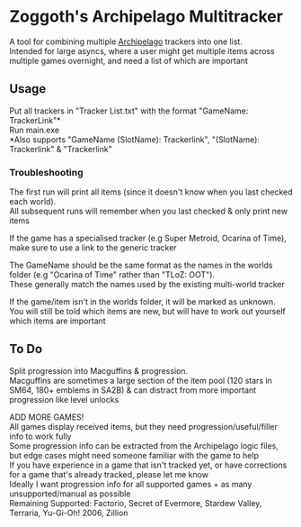 # Zoggoth's Archipelago Multitracker

A tool for combining multiple [Archipelago](https://archipelago.gg/) trackers into one list.  
Intended for large asyncs, where a user might get multiple items across multiple games overnight, and need a list of which are important

## Usage

Put all trackers in "Tracker List.txt" with the format "GameName: TrackerLink"*  
Run main.exe  
\*Also supports "GameName (SlotName): Trackerlink", "(SlotName): Trackerlink" & "Trackerlink"

### Troubleshooting

The first run will print all items (since it doesn't know when you last checked each world).  
All subsequent runs will remember when you last checked & only print new items

If the game has a specialised tracker (e.g Super Metroid, Ocarina of Time), make sure to use a link to the generic tracker

The GameName should be the same format as the names in the worlds folder (e.g "Ocarina of Time" rather than "TLoZ: OOT").  
These generally match the names used by the existing multi-world tracker

If the game/item isn't in the worlds folder, it will be marked as unknown.  
You will still be told which items are new, but will have to work out yourself which items are important

## To Do

Split progression into Macguffins & progression.  
Macguffins are sometimes a large section of the item pool (120 stars in SM64, 180+ emblems in SA2B) & can distract from more important progression like level unlocks

ADD MORE GAMES!  
All games display received items, but they need progression/useful/filler info to work fully  
Some progression info can be extracted from the Archipelago logic files, but edge cases might need someone familiar with the game to help  
If you have experience in a game that isn't tracked yet, or have corrections for a game that's already tracked, please let me know  
Ideally I want progression info for all supported games + as many unsupported/manual as possible  
Remaining Supported: Factorio, Secret of Evermore, Stardew Valley, Terraria, Yu-Gi-Oh! 2006, Zillion